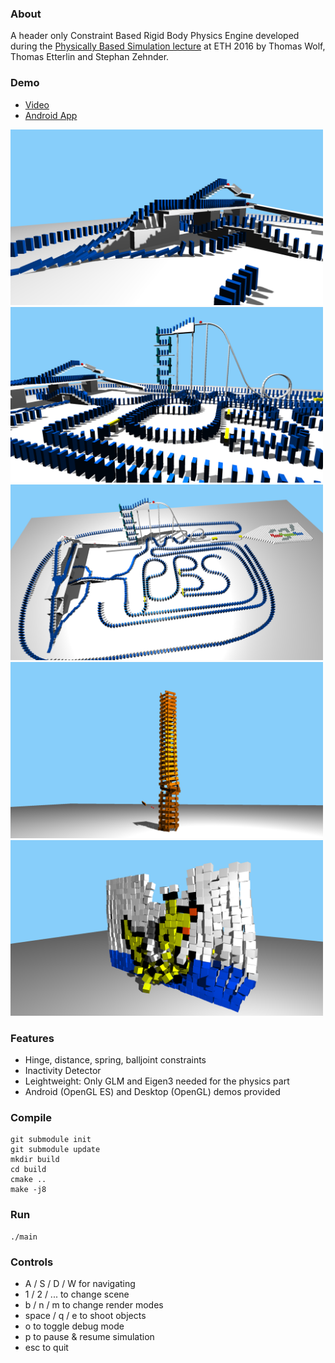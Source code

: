 ### About
A header only Constraint Based Rigid Body Physics Engine developed during the [Physically Based Simulation lecture](https://graphics.ethz.ch/teaching/simulation16/home.php) at ETH 2016 by 
Thomas Wolf, Thomas Etterlin and Stephan Zehnder.

### Demo
* [Video](https://youtu.be/_YkQuraMObo)
* [Android App](https://play.google.com/store/apps/details?id=com.lugalabs.phyiscsim)

<img src="images/image1.png" alt="drawing" width="500px"/>
<img src="images/image2.png" alt="drawing" width="500px"/>
<img src="images/image3.png" alt="drawing" width="500px"/>
<img src="images/image4.png" alt="drawing" width="500px"/>
<img src="images/image5.png" alt="drawing" width="500px"/>


### Features
* Hinge, distance, spring, balljoint constraints
* Inactivity Detector
* Leightweight: Only GLM and Eigen3 needed for the physics part
* Android (OpenGL ES) and Desktop (OpenGL) demos provided

### Compile
```
git submodule init
git submodule update
mkdir build
cd build
cmake ..
make -j8
```

### Run
```
./main
```

### Controls
* A / S / D / W for navigating
* 1 / 2 / ... to change scene
* b / n / m to change render modes
* space / q / e to shoot objects
* o to toggle debug mode
* p to pause & resume simulation
* esc to quit




